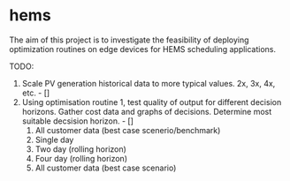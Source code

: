 # hems

The aim of this project is to investigate the feasibility of deploying optimization routines on edge devices for HEMS scheduling applications.

TODO:

1. Scale PV generation historical data to more typical values. 2x, 3x, 4x, etc. - []
2. Using optimisation routine 1, test quality of output for different decision horizons. Gather cost data and graphs of decisions. Determine most suitable decsision horizon. - []
    1. All customer data (best case scenerio/benchmark)
    2. Single day
    3. Two day (rolling horizon)
    4. Four day (rolling horizon)
    5. All customer data (best case scenario)
